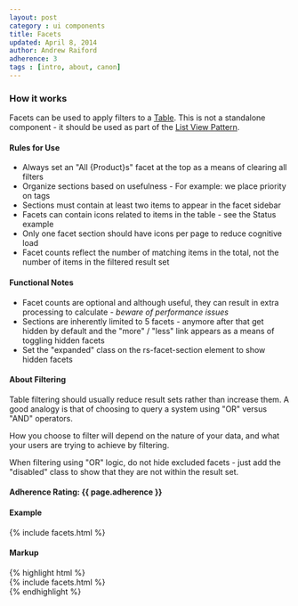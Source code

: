 ```yaml
---
layout: post
category : ui components
title: Facets
updated: April 8, 2014
author: Andrew Raiford
adherence: 3
tags : [intro, about, canon]
---
```

<div class="rs-row">

  <div class="span-3">
    <h3>How it works</h3>
    <p>Facets can be used to apply filters to a <a href="#list-view-table">Table</a>. This is not a standalone component - it should be used as part of the <a href="/ux-patterns/#list-view">List View Pattern</a>.</p>
    <h4>Rules for Use</h4>
    <ul>
      <li>Always set an "All {Product}s" facet at the top as a means of clearing all filters</li>
      <li>Organize sections based on usefulness - For example: we place priority on tags</li>
      <li>Sections must contain at least two items to appear in the facet sidebar</li>
      <li>Facets can contain icons related to items in the table - see the Status example</li>
      <li>Only one facet section should have icons per page to reduce cognitive load</li>
      <li>Facet counts reflect the number of matching items in the total, not the number of items in the filtered result set</li>
    </ul>
    <h4>Functional Notes</h4>
    <ul>
      <li>Facet counts are optional and although useful, they can result in extra processing to calculate - <i>beware of performance issues</i></li>
      <li>Sections are inherently limited to 5 facets - anymore after that get hidden by default and the "more" / "less" link appears as a means of toggling hidden facets</li>
      <li>Set the "expanded" class on the rs-facet-section element to show hidden facets</li>
    </ul>
    <h4>About Filtering</h4>
    <p>Table filtering should usually reduce result sets rather than increase them. A good analogy is that of choosing to query a system using "OR" versus "AND" operators.</p>
    <p>How you choose to filter will depend on the nature of your data, and what your users are trying to achieve by filtering.</p>
    <p>When filtering using "OR" logic, do not hide excluded facets - just add the "disabled" class to show that they are not within the result set.</p>
    <h4>Adherence Rating: {{ page.adherence }} <span class="rs-icon-help tip" title="{{ site.adherenceRatings[page.adherence] | escape }}"></span> </h4>
  </div>
  <div class="span-8 offset-1">
    <h4>Example</h4>
    <div class="rs-facets" style="width:260px;">{% include facets.html %}</div><h4 class="markup-margin">Markup</h4>
    {% highlight html %}<div class="rs-sidebar rs-facets">
  {% include facets.html %}
</div>{% endhighlight %}
  </div>
</div>

